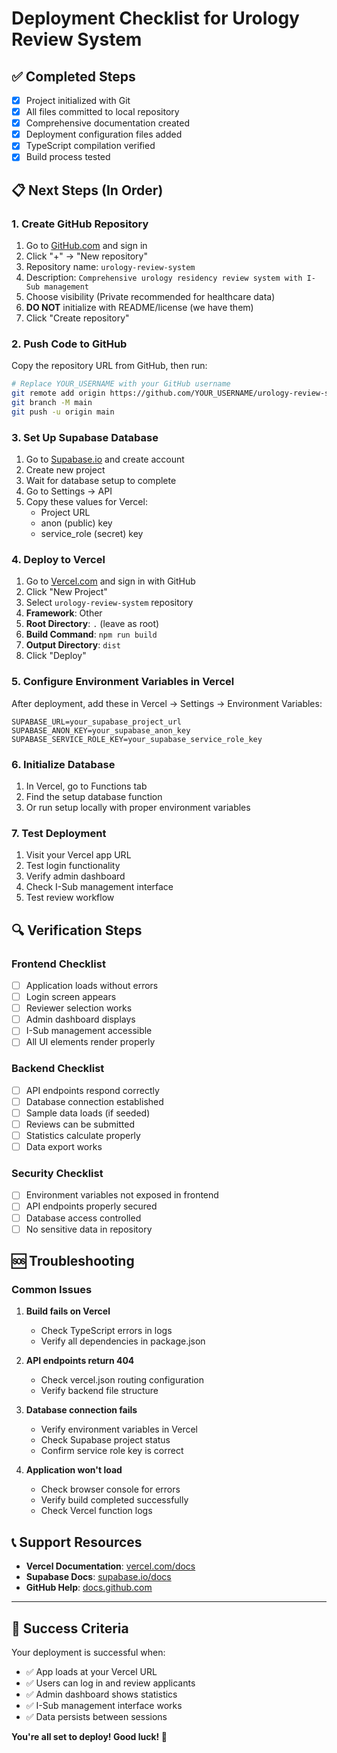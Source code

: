 # Deployment Checklist for Urology Review System

## ✅ Completed Steps
- [x] Project initialized with Git
- [x] All files committed to local repository
- [x] Comprehensive documentation created
- [x] Deployment configuration files added
- [x] TypeScript compilation verified
- [x] Build process tested

## 📋 Next Steps (In Order)

### 1. Create GitHub Repository
1. Go to [GitHub.com](https://github.com) and sign in
2. Click "+" → "New repository"
3. Repository name: `urology-review-system`
4. Description: `Comprehensive urology residency review system with I-Sub management`
5. Choose visibility (Private recommended for healthcare data)
6. **DO NOT** initialize with README/license (we have them)
7. Click "Create repository"

### 2. Push Code to GitHub
Copy the repository URL from GitHub, then run:
```bash
# Replace YOUR_USERNAME with your GitHub username
git remote add origin https://github.com/YOUR_USERNAME/urology-review-system.git
git branch -M main  
git push -u origin main
```

### 3. Set Up Supabase Database
1. Go to [Supabase.io](https://supabase.io) and create account
2. Create new project
3. Wait for database setup to complete
4. Go to Settings → API
5. Copy these values for Vercel:
   - Project URL
   - anon (public) key
   - service_role (secret) key

### 4. Deploy to Vercel
1. Go to [Vercel.com](https://vercel.com) and sign in with GitHub
2. Click "New Project"
3. Select `urology-review-system` repository
4. **Framework**: Other
5. **Root Directory**: `.` (leave as root)
6. **Build Command**: `npm run build`
7. **Output Directory**: `dist`
8. Click "Deploy"

### 5. Configure Environment Variables in Vercel
After deployment, add these in Vercel → Settings → Environment Variables:
```
SUPABASE_URL=your_supabase_project_url
SUPABASE_ANON_KEY=your_supabase_anon_key  
SUPABASE_SERVICE_ROLE_KEY=your_supabase_service_role_key
```

### 6. Initialize Database
1. In Vercel, go to Functions tab
2. Find the setup database function
3. Or run setup locally with proper environment variables

### 7. Test Deployment
1. Visit your Vercel app URL
2. Test login functionality
3. Verify admin dashboard
4. Check I-Sub management interface
5. Test review workflow

## 🔍 Verification Steps

### Frontend Checklist
- [ ] Application loads without errors
- [ ] Login screen appears
- [ ] Reviewer selection works
- [ ] Admin dashboard displays
- [ ] I-Sub management accessible
- [ ] All UI elements render properly

### Backend Checklist  
- [ ] API endpoints respond correctly
- [ ] Database connection established
- [ ] Sample data loads (if seeded)
- [ ] Reviews can be submitted
- [ ] Statistics calculate properly
- [ ] Data export works

### Security Checklist
- [ ] Environment variables not exposed in frontend
- [ ] API endpoints properly secured
- [ ] Database access controlled
- [ ] No sensitive data in repository

## 🆘 Troubleshooting

### Common Issues
1. **Build fails on Vercel**
   - Check TypeScript errors in logs
   - Verify all dependencies in package.json
   
2. **API endpoints return 404**
   - Check vercel.json routing configuration
   - Verify backend file structure

3. **Database connection fails**
   - Verify environment variables in Vercel
   - Check Supabase project status
   - Confirm service role key is correct

4. **Application won't load**
   - Check browser console for errors  
   - Verify build completed successfully
   - Check Vercel function logs

## 📞 Support Resources
- **Vercel Documentation**: [vercel.com/docs](https://vercel.com/docs)
- **Supabase Docs**: [supabase.io/docs](https://supabase.io/docs)
- **GitHub Help**: [docs.github.com](https://docs.github.com)

---

## 🎉 Success Criteria
Your deployment is successful when:
- ✅ App loads at your Vercel URL
- ✅ Users can log in and review applicants
- ✅ Admin dashboard shows statistics
- ✅ I-Sub management interface works
- ✅ Data persists between sessions

**You're all set to deploy! Good luck! 🚀**